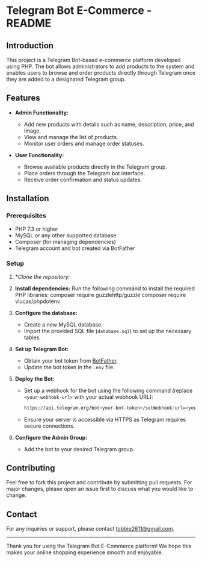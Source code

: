 # Telegram Bot E-Commerce - README

## Introduction

This project is a Telegram Bot-based e-commerce platform developed using PHP. The bot allows administrators to add products to the system and enables users to browse and order products directly through Telegram once they are added to a designated Telegram group.

## Features

- **Admin Functionality:**
  - Add new products with details such as name, description, price, and image.
  - View and manage the list of products.
  - Monitor user orders and manage order statuses.

- **User Functionality:**
  - Browse available products directly in the Telegram group.
  - Place orders through the Telegram bot interface.
  - Receive order confirmation and status updates.

## Installation

### Prerequisites

- PHP 7.3 or higher
- MySQL or any other supported database
- Composer (for managing dependencies)
- Telegram account and bot created via BotFather

### Setup

1. **Clone the repository:*

2. **Install dependencies:**
   Run the following command to install the required PHP libraries:
  composer require guzzlehttp/guzzle
  composer require vlucas/phpdotenv


3. **Configure the database:**
   - Create a new MySQL database.
   - Import the provided SQL file (`database.sql`) to set up the necessary tables.
  

4. **Set up Telegram Bot:**
   - Obtain your bot token from [BotFather](https://core.telegram.org/bots#botfather).
   - Update the bot token in the `.env` file.

5. **Deploy the Bot:**
   - Set up a webhook for the bot using the following command (replace `<your-webhook-url>` with your actual webhook URL):
     ```bash
     https://api.telegram.org/bot<your-bot-token>/setWebhook?url=<your-webhook-url>
     ```
   - Ensure your server is accessible via HTTPS as Telegram requires secure connections.

6. **Configure the Admin Group:**
   - Add the bot to your desired Telegram group.
  

## Contributing

Feel free to fork this project and contribute by submitting pull requests. For major changes, please open an issue first to discuss what you would like to change.

## Contact

For any inquiries or support, please contact [tobbie2611@gmail.com](mailto:tobbie2611@gmail.com).

---

Thank you for using the Telegram Bot E-Commerce platform! We hope this makes your online shopping experience smooth and enjoyable.
